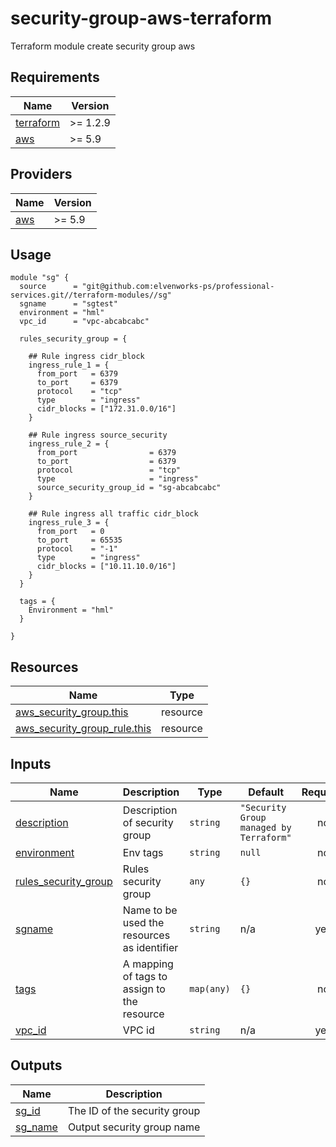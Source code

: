 # security-group-aws-terraform

Terraform module create security group aws

## Requirements

| Name | Version |
|------|---------|
| <a name="requirement_terraform"></a> [terraform](#requirement\_terraform) | >= 1.2.9 |
| <a name="requirement_aws"></a> [aws](#requirement\_aws) | >= 5.9 |

## Providers

| Name | Version |
|------|---------|
| <a name="provider_aws"></a> [aws](#provider\_aws) | >= 5.9 |

## Usage

```hcl
module "sg" {
  source      = "git@github.com:elvenworks-ps/professional-services.git//terraform-modules//sg"
  sgname      = "sgtest"
  environment = "hml"
  vpc_id      = "vpc-abcabcabc"

  rules_security_group = {
    
    ## Rule ingress cidr_block
    ingress_rule_1 = {
      from_port   = 6379
      to_port     = 6379
      protocol    = "tcp"
      type        = "ingress"
      cidr_blocks = ["172.31.0.0/16"]
    }
    
    ## Rule ingress source_security
    ingress_rule_2 = {
      from_port                = 6379
      to_port                  = 6379
      protocol                 = "tcp"
      type                     = "ingress"
      source_security_group_id = "sg-abcabcabc"
    }
    
    ## Rule ingress all traffic cidr_block
    ingress_rule_3 = {
      from_port   = 0
      to_port     = 65535
      protocol    = "-1"
      type        = "ingress"
      cidr_blocks = ["10.11.10.0/16"]
    }
  }

  tags = {
    Environment = "hml"
  }

}
```

## Resources

| Name | Type |
|------|------|
| [aws_security_group.this](https://registry.terraform.io/providers/hashicorp/aws/latest/docs/resources/security_group) | resource |
| [aws_security_group_rule.this](https://registry.terraform.io/providers/hashicorp/aws/latest/docs/resources/security_group_rule) | resource |

## Inputs

| Name | Description | Type | Default | Required |
|------|-------------|------|---------|:--------:|
| <a name="input_description"></a> [description](#input\_description) | Description of security group | `string` | `"Security Group managed by Terraform"` | no |
| <a name="input_environment"></a> [environment](#input\_environment) | Env tags | `string` | `null` | no |
| <a name="input_rules_security_group"></a> [rules\_security\_group](#input\_rules\_security\_group) | Rules security group | `any` | `{}` | no |
| <a name="input_sgname"></a> [sgname](#input\_sgname) | Name to be used the resources as identifier | `string` | n/a | yes |
| <a name="input_tags"></a> [tags](#input\_tags) | A mapping of tags to assign to the resource | `map(any)` | `{}` | no |
| <a name="input_vpc_id"></a> [vpc\_id](#input\_vpc\_id) | VPC id | `string` | n/a | yes |

## Outputs

| Name | Description |
|------|-------------|
| <a name="output_sg_id"></a> [sg\_id](#output\_sg\_id) | The ID of the security group |
| <a name="output_sg_name"></a> [sg\_name](#output\_sg\_name) | Output security group name |
